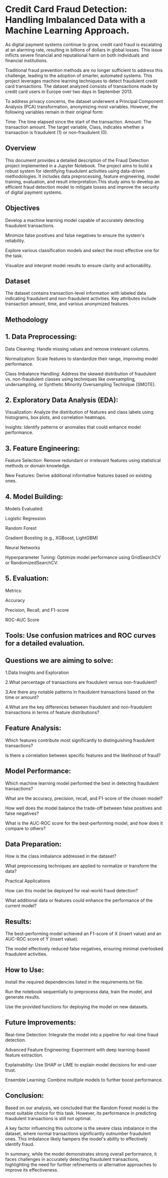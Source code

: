 # Credit Card Fraud Detection: Handling Imbalanced Data with a Machine Learning Approach.

As digital payment systems continue to grow, credit card fraud is escalating at an alarming rate, resulting in billions of dollars in global losses. This issue inflicts severe financial and reputational harm on both individuals and financial institutions.

Traditional fraud prevention methods are no longer sufficient to address this challenge, leading to the adoption of smarter, automated systems. This project leverages machine learning techniques to detect fraudulent credit card transactions. The dataset analyzed consists of transactions made by credit card users in Europe over two days in September 2013.

To address privacy concerns, the dataset underwent a Principal Component Analysis (PCA) transformation, anonymizing most variables. However, the following variables remain in their original form:

Time: The time elapsed since the start of the transaction.
Amount: The transaction amount.
The target variable, Class, indicates whether a transaction is fraudulent (1) or non-fraudulent (0).

## Overview

This document provides a detailed description of the Fraud Detection project implemented in a Jupyter Notebook. The project aims to build a robust system for identifying fraudulent activities using data-driven methodologies. It includes data preprocessing, feature engineering, model training, evaluation, and result interpretation.This study aims to develop an efficient fraud detection model to mitigate losses and improve the security of digital payment systems.

## Objectives

Develop a machine learning model capable of accurately detecting fraudulent transactions.

Minimize false positives and false negatives to ensure the system's reliability.

Explore various classification models and select the most effective one for the task.

Visualize and interpret model results to ensure clarity and actionability.

## Dataset

The dataset contains transaction-level information with labeled data indicating fraudulent and non-fraudulent activities. Key attributes include transaction amount, time, and various anonymized features.

## Methodology

## 1. Data Preprocessing:

Data Cleaning: Handle missing values and remove irrelevant columns.

Normalization: Scale features to standardize their range, improving model performance.

Class Imbalance Handling: Address the skewed distribution of fraudulent vs. non-fraudulent classes using techniques like oversampling, undersampling, or Synthetic Minority Oversampling Technique (SMOTE).

## 2. Exploratory Data Analysis (EDA):

Visualization: Analyze the distribution of features and class labels using histograms, box plots, and correlation heatmaps.

Insights: Identify patterns or anomalies that could enhance model performance.

## 3. Feature Engineering:

Feature Selection: Remove redundant or irrelevant features using statistical methods or domain knowledge.

New Features: Derive additional informative features based on existing ones.

## 4. Model Building:

Models Evaluated:

Logistic Regression

Random Forest

Gradient Boosting (e.g., XGBoost, LightGBM)

Neural Networks

Hyperparameter Tuning: Optimize model performance using GridSearchCV or RandomizedSearchCV.

## 5. Evaluation:

Metrics:

Accuracy

Precision, Recall, and F1-score

ROC-AUC Score

## Tools: Use confusion matrices and ROC curves for a detailed evaluation.

## Questions we are aiming to solve:

1.Data Insights and Exploration

2.What percentage of transactions are fraudulent versus non-fraudulent?

3.Are there any notable patterns in fraudulent transactions based on the time or amount?

4.What are the key differences between fraudulent and non-fraudulent transactions in terms of feature distributions?

## Feature Analysis:

Which features contribute most significantly to distinguishing fraudulent transactions?

Is there a correlation between specific features and the likelihood of fraud?

## Model Performance:

Which machine learning model performed the best in detecting fraudulent transactions?

What are the accuracy, precision, recall, and F1-score of the chosen model?

How well does the model balance the trade-off between false positives and false negatives?

What is the AUC-ROC score for the best-performing model, and how does it compare to others?

## Data Preparation:

How is the class imbalance addressed in the dataset?

What preprocessing techniques are applied to normalize or transform the data?

Practical Applications

How can this model be deployed for real-world fraud detection?

What additional data or features could enhance the performance of the current model?

## Results:

The best-performing model achieved an F1-score of X (insert value) and an AUC-ROC score of Y (insert value).

The model effectively reduced false negatives, ensuring minimal overlooked fraudulent activities.

## How to Use:

Install the required dependencies listed in the requirements.txt file.

Run the notebook sequentially to preprocess data, train the model, and generate results.

Use the provided functions for deploying the model on new datasets.

## Future Improvements:

Real-time Detection: Integrate the model into a pipeline for real-time fraud detection.

Advanced Feature Engineering: Experiment with deep learning-based feature extraction.

Explainability: Use SHAP or LIME to explain model decisions for end-user trust.

Ensemble Learning: Combine multiple models to further boost performance.

## Conclusion:

Based on our analysis, we concluded that the Random Forest model is the most suitable choice for this task. However, its performance in predicting fraudulent transactions is still not optimal.

A key factor influencing this outcome is the severe class imbalance in the dataset, where normal transactions significantly outnumber fraudulent ones. This imbalance likely hampers the model's ability to effectively identify fraud.

In summary, while the model demonstrates strong overall performance, it faces challenges in accurately detecting fraudulent transactions, highlighting the need for further refinements or alternative approaches to improve its effectiveness.





